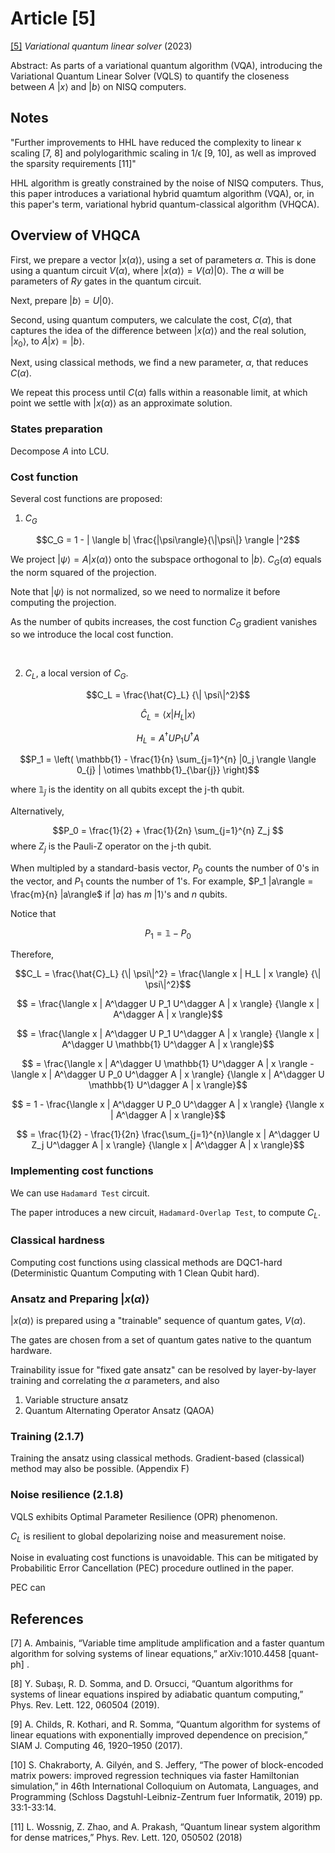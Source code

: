 # Article [5]

[[5]](https://github.com/Weidsn/Quantum_Computing_Collaboration/blob/main/Variational%20quantum%20linear%20solver.pdf) *Variational quantum linear solver* (2023)

Abstract: As parts of a variational quantum algorithm (VQA), introducing the Variational Quantum Linear Solver (VQLS) to quantify the closeness between $A$ $|x\rangle$ and $|b\rangle$ on NISQ computers.

## Notes

"Further improvements to HHL have reduced the complexity to linear κ scaling [7, 8] and polylogarithmic scaling in 1/ϵ [9, 10], as well as improved the sparsity requirements [11]"

HHL algorithm is greatly constrained by the noise of NISQ computers.
Thus, this paper introduces a variational hybrid quamtum algorithm (VQA), or, in this paper's term, variational hybrid quantum-classical algorithm (VHQCA).

## Overview of VHQCA

First, we prepare a vector $|x(\alpha)\rangle$, using a set of parameters $\alpha$. This is done using a quantum circuit $V(\alpha)$, where $|x(\alpha)\rangle = V(\alpha) |0\rangle$. The $\alpha$ will be parameters of $Ry$ gates in the quantum circuit.

Next, prepare $|b\rangle = U|0\rangle$.

Second, using quantum computers, we calculate the cost, $C(\alpha)$, that captures the idea of the difference between $| x(\alpha) \rangle$ and the real solution, $|x_0\rangle$, to $A {|x\rangle} = {|b\rangle}$.

Next, using classical methods, we find a new parameter, $\alpha$, that reduces $C(\alpha)$.

We repeat this process until $C(\alpha)$ falls within a reasonable limit, at which point we settle with $|x(\alpha)\rangle$ as an approximate solution.

### States preparation

Decompose $A$ into LCU.

### Cost function

Several cost functions are proposed:

1. $C_G$

$$C_G = 1 - | \langle b| \frac{|\psi\rangle}{\|\psi\|} \rangle |^2$$

We project $|\psi\rangle = A |x(\alpha)\rangle$ onto the subspace orthogonal to $|b\rangle$.
$C_G(\alpha)$ equals the norm squared of the projection.

Note that $|\psi\rangle$ is not normalized, so we need to normalize it before computing the projection.

As the number of qubits increases, the cost function $C_G$ gradient vanishes so we introduce the local cost function.

<br>

2. $C_L$, a local version of $C_G$.

$$C_L = \frac{\hat{C}_L} {\| \psi\|^2}$$

$$ \hat{C}_L = \langle x | H_L | x \rangle $$

$$ H_L = A^\dagger U P_1 U^\dagger A $$

$$P_1 = \left( \mathbb{1} - \frac{1}{n} \sum_{j=1}^{n} |0_j \rangle \langle 0_{j} | \otimes \mathbb{1}_{\bar{j}} \right)$$

where $\mathbb{1}_{\bar{j}}$ is the identity on all qubits except the j-th qubit.

Alternatively,

$$P_0 = \frac{1}{2} + \frac{1}{2n} \sum_{j=1}^{n} Z_j
$$
where $Z_j$ is the Pauli-Z operator on the j-th qubit.

When multipled by a standard-basis vector, $P_0$ counts the number of 0's in the vector, and $P_1$ counts the number of 1's. For example, $P_1 |a\rangle = \frac{m}{n} |a\rangle$ if $|a \rangle$ has $m$ $|1\rangle$'s and $n$ qubits.

Notice that

$$P_1 = \mathbb{1} - P_0 $$

Therefore,

$$C_L = \frac{\hat{C}_L} {\| \psi\|^2} = \frac{\langle x | H_L | x \rangle} {\| \psi\|^2}$$

$$ = \frac{\langle x | A^\dagger U P_1 U^\dagger A | x \rangle} {\langle x | A^\dagger A | x \rangle}$$

$$ = \frac{\langle x | A^\dagger U P_1 U^\dagger A | x \rangle} {\langle x | A^\dagger U \mathbb{1} U^\dagger A | x \rangle}$$

$$ = \frac{\langle x | A^\dagger U \mathbb{1} U^\dagger A | x \rangle - \langle x | A^\dagger U P_0 U^\dagger A | x \rangle} {\langle x | A^\dagger U \mathbb{1} U^\dagger A | x \rangle}$$

$$ = 1 - \frac{\langle x | A^\dagger U P_0 U^\dagger A | x \rangle} {\langle x | A^\dagger A | x \rangle}$$

$$ = \frac{1}{2} - \frac{1}{2n} \frac{\sum_{j=1}^{n}\langle x | A^\dagger U Z_j U^\dagger A | x \rangle} {\langle x | A^\dagger A | x \rangle}$$

### Implementing cost functions

We can use `Hadamard Test` circuit.

The paper introduces a new circuit, `Hadamard-Overlap Test`, to compute $C_L$.

### Classical hardness

Computing cost functions using classical methods are DQC1-hard (Deterministic Quantum Computing with 1 Clean Qubit hard).

### Ansatz and Preparing $|x(\alpha)\rangle$

$|x(\alpha)\rangle$ is prepared using a "trainable" sequence of quantum gates, $V(\alpha)$.

The gates are chosen from a set of quantum gates native to the quantum hardware.

Trainability issue for "fixed gate ansatz" can be resolved by layer-by-layer training and correlating the $\alpha$ parameters, and also

1. Variable structure ansatz
2. Quantum Alternating Operator Ansatz (QAOA)

### Training (2.1.7)

Training the ansatz using classical methods. Gradient-based (classical) method may also be possible. (Appendix F)

### Noise resilience (2.1.8)

VQLS exhibits Optimal Parameter Resilience (OPR) phenomenon.

$C_L$ is resilient to global depolarizing noise and measurement noise.

Noise in evaluating cost functions is unavoidable. This can be mitigated by Probabilitic Error Cancellation (PEC) procedure outlined in the paper.

PEC can

## References

[7] A. Ambainis, “Variable time amplitude amplification and a faster quantum algorithm for solving
systems of linear equations,” arXiv:1010.4458
[quant-ph] .

[8] Y. Subaşı, R. D. Somma, and D. Orsucci, “Quantum algorithms for systems of linear equations inspired by adiabatic quantum computing,” Phys.
Rev. Lett. 122, 060504 (2019).

[9] A. Childs, R. Kothari, and R. Somma, “Quantum algorithm for systems of linear equations
with exponentially improved dependence on precision,” SIAM J. Computing 46, 1920–1950
(2017).

[10] S. Chakraborty, A. Gilyén, and S. Jeffery,
“The power of block-encoded matrix powers: improved regression techniques via faster Hamiltonian simulation,” in 46th International Colloquium on Automata, Languages, and Programming (Schloss Dagstuhl-Leibniz-Zentrum fuer Informatik, 2019) pp. 33:1-33:14.

[11] L. Wossnig, Z. Zhao, and A. Prakash, “Quantum linear system algorithm for dense matrices,”
Phys. Rev. Lett. 120, 050502 (2018)

